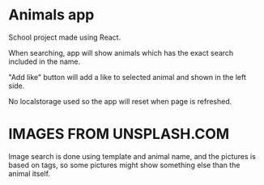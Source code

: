 # Animals app

School project made using React.

When searching, app will show animals which has the exact search included in the name.

"Add like" button will add a like to selected animal and shown in the left side.

No localstorage used so the app will reset when page is refreshed.

# IMAGES FROM UNSPLASH.COM

Image search is done using template and animal name, and the pictures is based on tags, so some pictures might show something else than the animal itself.
